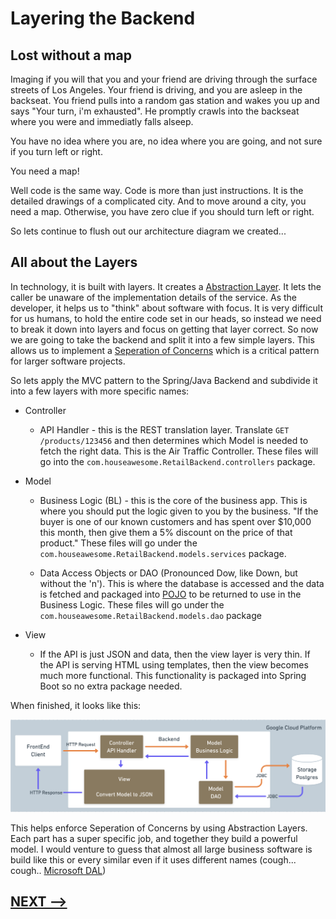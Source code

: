 # Layering the Backend

## Lost without a map

Imaging if you will that you and your friend are driving through the surface streets of Los Angeles. Your friend is driving, and you are asleep in the backseat.  You friend pulls into a random gas station and wakes you up and says "Your turn, i'm exhausted".  He promptly crawls into the backseat where you were and immediatly falls alseep. 

You have no idea where you are, no idea where you are going, and not sure if you turn left or right. 

You need a map! 

Well code is the same way. Code is more than just instructions. It is the detailed drawings of a complicated city.  And to move around a city, you need a map. Otherwise, you have zero clue if you should turn left or right. 

So lets continue to flush out our architecture diagram we created...


## All about the Layers

In technology, it is built with layers. It creates a [Abstraction Layer](https://en.wikipedia.org/wiki/Abstraction_layer). It lets the caller be unaware of the implementation details of the service.  As the developer, it helps us to "think" about software with focus.  It is very difficult for us humans, to hold the entire code set in our heads, so instead we need to break it down into layers and focus on getting that layer correct.  So now we are going to take the backend and split it into a few simple layers. This allows us to implement a [Seperation of Concerns](https://en.wikipedia.org/wiki/Separation_of_concerns) which is a critical pattern for larger software projects. 

So lets apply the MVC pattern to the Spring/Java Backend and subdivide it into a few layers with more specific names:

* Controller 
  * API Handler - this is the REST translation layer. Translate `GET /products/123456` and then determines which Model is needed to fetch the right data. This is the Air Traffic Controller.  These files will go into the `com.houseawesome.RetailBackend.controllers` package. 

* Model 
  
  * Business Logic (BL) - this is the core of the business app. This is where you should put the logic given to you by the business. "If the buyer is one of our known customers and has spent over $10,000 this month, then give them a 5% discount on the price of that product." These files will go under the `com.houseawesome.RetailBackend.models.services` package. 

  * Data Access Objects or DAO (Pronounced Dow, like Down, but without the 'n'). This is where the database is accessed and the data is fetched and packaged into [POJO](https://en.wikipedia.org/wiki/Plain_old_Java_object) to be returned to use in the Business Logic. These files will go under the `com.houseawesome.RetailBackend.models.dao` package 

* View
  * If the API is just JSON and data, then the view layer is very thin. If the API is serving HTML using templates, then the view becomes much more functional.  This functionality is packaged into Spring Boot so no extra package needed. 


When finished, it looks like this:

![](12-backend-layers.png)

This helps enforce Seperation of Concerns by using Abstraction Layers. Each part has a super specific job, and together they build a powerful model. I would venture to guess that almost all large business software is build like this or every similar even if it uses different names (cough... cough.. [Microsoft DAL](https://en.wikipedia.org/wiki/Data_access_layer))


## [NEXT -->](13-building-the-backend-layers.md)
